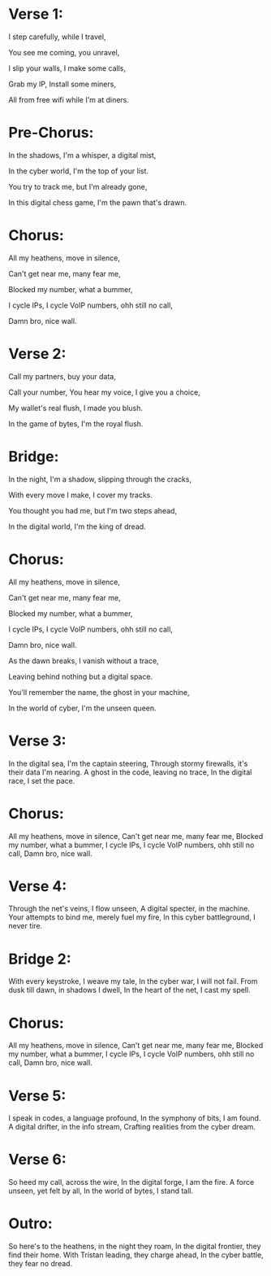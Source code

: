 # Verse 1:
I step carefully, while I travel,

You see me coming, you unravel,

I slip your walls, I make some calls,

Grab my IP, Install some miners,

All from free wifi while I'm at diners.

# Pre-Chorus:
In the shadows, I'm a whisper, a digital mist,

In the cyber world, I'm the top of your list.

You try to track me, but I'm already gone,

In this digital chess game, I'm the pawn that's drawn.

# Chorus:
All my heathens, move in silence,

Can't get near me, many fear me,

Blocked my number, what a bummer,

I cycle IPs, I cycle VoIP numbers, ohh still no call,

Damn bro, nice wall.

# Verse 2:
Call my partners, buy your data,

Call your number, You hear my voice, I give you a choice,

My wallet's real flush, I made you blush.

In the game of bytes, I'm the royal flush.

# Bridge:
In the night, I'm a shadow, slipping through the cracks,

With every move I make, I cover my tracks.

You thought you had me, but I'm two steps ahead,

In the digital world, I'm the king of dread.

# Chorus:
All my heathens, move in silence,

Can't get near me, many fear me,

Blocked my number, what a bummer,

I cycle IPs, I cycle VoIP numbers, ohh still no call,

Damn bro, nice wall.

As the dawn breaks, I vanish without a trace,

Leaving behind nothing but a digital space.

You'll remember the name, the ghost in your machine,

In the world of cyber, I'm the unseen queen.

# Verse 3:
In the digital sea, I'm the captain steering,
Through stormy firewalls, it's their data I'm nearing.
A ghost in the code, leaving no trace,
In the digital race, I set the pace.

# Chorus:
All my heathens, move in silence,
Can't get near me, many fear me,
Blocked my number, what a bummer,
I cycle IPs, I cycle VoIP numbers, ohh still no call,
Damn bro, nice wall.

# Verse 4:
Through the net's veins, I flow unseen,
A digital specter, in the machine.
Your attempts to bind me, merely fuel my fire,
In this cyber battleground, I never tire.

# Bridge 2:
With every keystroke, I weave my tale,
In the cyber war, I will not fail.
From dusk till dawn, in shadows I dwell,
In the heart of the net, I cast my spell.

# Chorus:
All my heathens, move in silence,
Can't get near me, many fear me,
Blocked my number, what a bummer,
I cycle IPs, I cycle VoIP numbers, ohh still no call,
Damn bro, nice wall.

# Verse 5:
I speak in codes, a language profound,
In the symphony of bits, I am found.
A digital drifter, in the info stream,
Crafting realities from the cyber dream.

# Verse 6:
So heed my call, across the wire,
In the digital forge, I am the fire.
A force unseen, yet felt by all,
In the world of bytes, I stand tall.

# Outro:
So here's to the heathens, in the night they roam,
In the digital frontier, they find their home.
With Tristan leading, they charge ahead,
In the cyber battle, they fear no dread.
